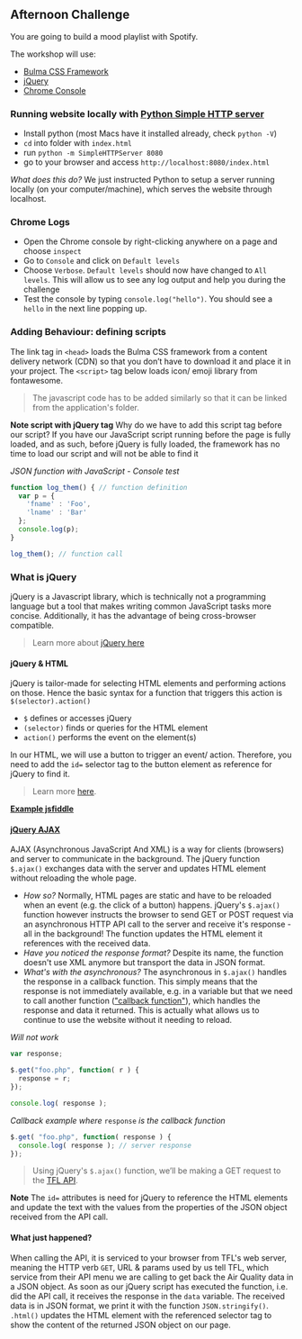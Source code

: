 ## Afternoon Challenge
You are going to build a mood playlist with Spotify.

The workshop will use:
* [Bulma CSS Framework](https://bulma.io/documentation/)
* [jQuery](https://www.digitalocean.com/community/tutorials/an-introduction-to-jquery)
* [Chrome Console](https://developers.google.com/web/tools/chrome-devtools/console/)

### Running website locally with [Python Simple HTTP server](https://www.pythonforbeginners.com/modules-in-python/how-to-use-simplehttpserver/)
* Install python (most Macs have it installed already, check `python -V`)
* `cd` into folder with `index.html`
* run `python -m SimpleHTTPServer 8080`
* go to your browser and access `http://localhost:8080/index.html`

_What does this do?_
We just instructed Python to setup a server running locally (on your computer/machine), which serves the website through localhost.

### Chrome Logs
* Open the Chrome console by right-clicking anywhere on a page and choose `inspect`
* Go to `Console` and click on `Default levels`
* Choose `Verbose`. `Default levels` should now have changed to `All levels`.
This will allow us to see any log output and help you during the challenge
* Test the console by typing `console.log("hello")`. You should see a `hello` in the next line popping up.

### Adding Behaviour: defining scripts
The link tag in `<head>` loads the Bulma CSS framework from a content delivery network (CDN) so that you don’t have to download it and place it in your project.
The `<script>` tag below loads icon/ emoji library from fontawesome.
> The javascript code has to be added similarly so that it can be linked from the application's folder.

**Note script with jQuery tag**
Why do we have to add this script tag before our script?
If you have our JavaScript script running before the page is fully loaded, and as such, before jQuery is fully loaded, the framework has no time to load our script and will not be able to find it

*JSON function with JavaScript - Console test*
```JavaScript
function log_them() { // function definition
  var p = {
    'fname' : 'Foo',
    'lname' : 'Bar'
  };
  console.log(p);
}

log_them(); // function call
```

### What is jQuery
jQuery is a Javascript library, which is technically not a programming language but a tool that makes writing common JavaScript tasks more concise. Additionally, it has the advantage of being cross-browser compatible.
> Learn more about [jQuery here](https://www.digitalocean.com/community/tutorials/an-introduction-to-jquery)

#### jQuery & HTML
jQuery is tailor-made for selecting HTML elements and performing actions on those. Hence the basic syntax for a function that triggers this action is
`$(selector).action()`

* `$` defines or accesses jQuery
* `(selector)` finds or queries for the HTML element
* `action()` performs the event on the element(s)

In our HTML, we will use a button to trigger an event/ action. Therefore, you need to add the `id=` selector tag to the button element as reference for jQuery to find it.
>Learn more [here](https://www.w3schools.com/jquery/jquery_selectors.asp).

**[Example jsfiddle](https://jsfiddle.net/MarisaAlina/8ues69tr/)**

#### [jQuery AJAX](https://learn.jquery.com/ajax/)
AJAX (Asynchronous JavaScript And XML) is a way for clients (browsers) and server to communicate in the background.
The jQuery function `$.ajax()` exchanges data with the server and updates HTML element without reloading the whole page.
* _How so?_
Normally, HTML pages are static and have to be reloaded when an event (e.g. the click of a button) happens.
jQuery's `$.ajax()` function however instructs the browser to send GET or POST request via an asynchronous HTTP API call to the server and receive it's response - all in the background! The function updates the HTML element it references with the received data.
* _Have you noticed the response format?_
Despite its name, the function doesn't use XML anymore but transport the data in JSON format.
* _What's with the asynchronous?_
The asynchronous in `$.ajax()` handles the response in a callback function. This simply means that the response is not immediately available, e.g. in a variable but that we need to call another function (["callback function"](https://learn.jquery.com/ajax/key-concepts/)), which handles the response and data it returned. This is actually what allows us to continue to use the website without it needing to reload.

_Will not work_
```javascript
var response;

$.get("foo.php", function( r ) {
  response = r;
});

console.log( response );
```
_Callback example where_ `response` _is the callback function_
```javascript
$.get( "foo.php", function( response ) {
  console.log( response ); // server response
});
```

> Using jQuery's `$.ajax()` function, we’ll be making a GET request to the [TFL API](https://api.tfl.gov.uk/AirQuality).

**Note**
The `id=` attributes is need for jQuery to reference the HTML elements and update the text with the values from the properties of the JSON object received from the API call.

#### What just happened?
When calling the API, it is serviced to your browser from TFL's web server, meaning the HTTP verb `GET`, URL & params used by us tell TFL, which service from their API menu we are calling to get back the Air Quality data in a JSON object.
As soon as our jQuery script has executed the function, i.e. did the API call, it receives the response in the `data` variable. The received data is in JSON format, we print it with the function `JSON.stringify()`. `.html()` updates the HTML element with the referenced selector tag to show the content of the returned JSON object on our page.
